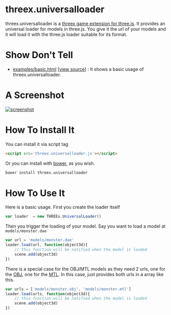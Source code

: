 threex.universalloader
=============

threex.universalloader is a 
[threex game extension for three.js](http://www.threejsgames.com/extensions/).
It provides an universal loader for models in three.js. You give it the url
of your models and it will load it with the three.js loader suitable for its format.

Show Don't Tell
===============
* [examples/basic.html](http://jeromeetienne.github.io/threex.universalloader/examples/basic.html)
\[[view source](https://github.com/jeromeetienne/threex.universalloader/blob/master/examples/basic.html)\] :
It shows a basic usage of threex.universalloader.

A Screenshot
============
[![screenshot](https://raw.githubusercontent.com/jeromeetienne/threex.universalloader/master/examples/images/screenshot-threex-universalloader-512x512.jpg)](http://jeromeetienne.github.io/threex.universalloader/examples/basic.html)

How To Install It
=================

You can install it via script tag

```html
<script src='threex.universalloader.js'></script>
```

Or you can install with [bower](http://bower.io/), as you wish.

```bash
bower install threex.universalloader
```

How To Use It
=============

Here is a basic usage. First you create the loader itself

```javascript
var loader  = new THREEx.UniversalLoader()
```

Then you trigger the loading of your model. Say you want to load a 
model at ```models/monster.dae```

```javascript
var url = 'models/monster.dae'
loader.load(url, function(object3d){
    // this function will be notified when the model is loaded
    scene.add(object3d)
})
```

There is a special case for the OBJ/MTL models as they need 2 urls, one for
the 
[OBJ](http://en.wikipedia.org/wiki/Wavefront_.obj_file), one for the 
[MTL](http://en.wikipedia.org/wiki/Wavefront_.obj_file#Material_template_library). In this case, just provides both
urls in a array like this.

```javascript
var urls = ['models/monster.obj', 'models/monster.mtl']
loader.load(urls, function(object3d){
    // this function will be notified when the model is loaded
    scene.add(object3d)
})
```